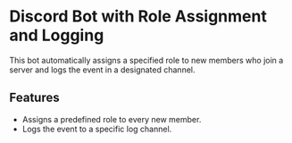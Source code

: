 # Discord Bot with Role Assignment and Logging

This bot automatically assigns a specified role to new members who join a server and logs the event in a designated channel.

## Features
- Assigns a predefined role to every new member.
- Logs the event to a specific log channel.
